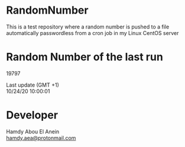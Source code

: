 # RandomNumber    
This is a test repository where a random number is pushed to a file automatically passwordless from a cron job in my Linux CentOS server    
# Random Number of the last run   
19797
      
Last update (GMT +1)    
10/24/20 10:00:01
# Developer    
Hamdy Abou El Anein   
hamdy.aea@protonmail.com
